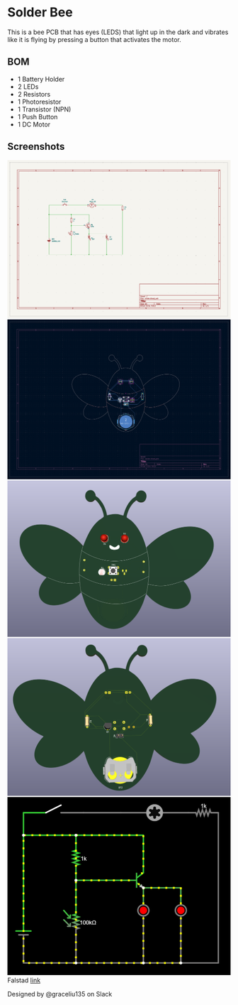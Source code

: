 # Solder Bee

This is a bee PCB that has eyes (LEDS) that light up in the dark and vibrates like it is flying by pressing a button that activates the motor.

## BOM
- 1 Battery Holder
- 2 LEDs
- 2 Resistors
- 1 Photoresistor
- 1 Transistor (NPN)
- 1 Push Button
- 1 DC Motor

## Screenshots
![](https://github.com/graceliu135/solder-bee/blob/main/images/solder_schematic.png)
![](https://github.com/graceliu135/solder-bee/blob/main/images/solder_pcb.png)
![](https://github.com/graceliu135/solder-bee/blob/main/images/solder_3d_front.png)
![](https://github.com/graceliu135/solder-bee/blob/main/images/solder_3d_back.png)
![](https://github.com/graceliu135/solder-bee/blob/main/images/solder_falstad.png)
Falstad [link](https://tinyurl.com/22e5xdmn)

Designed by @graceliu135 on Slack

